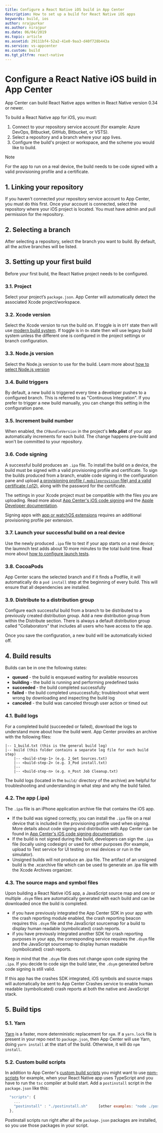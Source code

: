 ```yaml
---
title: Configure a React Native iOS build in App Center
description: How to set up a build for React Native iOS apps
keywords: build, ios
author: nrajpurkar
ms.author: nirajpur
ms.date: 06/04/2019
ms.topic: article
ms.assetid: 29111bf4-52a2-41e0-9aa3-d40f728b443a
ms.service: vs-appcenter
ms.custom: build
ms.tgt_pltfrm: react-native
---
```


# Configure a React Native iOS build in App Center

App Center can build React Native apps written in React Native version 0.34 or newer.

To build a React Native app for iOS, you must:

1. Connect to your repository service account (for example: Azure DevOps, Bitbucket, GitHub, Bitbucket, or VSTS).
2. Select a repository and a branch where your app lives.
3. Configure the build's project or workspace, and the scheme you would like to build.

> [!NOTE]
> For the app to run on a real device, the build needs to be code signed with a valid provisioning profile and a certificate.

## 1. Linking your repository

If you haven't connected your repository service account to App Center, you must do this first. Once your account is connected, select the repository where your iOS project is located. You must have admin and pull permission for the repository.

## 2. Selecting a branch

After selecting a repository, select the branch you want to build. By default, all the active branches will be listed.

## 3. Setting up your first build

Before your first build, the React Native project needs to be configured.

### 3.1. Project

Select your project’s `package.json`. App Center will automatically detect the associated Xcode project/workspace.

### <a name="xcode-version"/>3.2. Xcode version

Select the Xcode version to run the build on.
If toggle is in `Off` state then will use [modern build system](https://developer.apple.com/documentation/xcode_release_notes/xcode_10_release_notes/build_system_release_notes_for_xcode_10).
If toggle is in `On` state then will use legacy build system unless the different one is configured in the project settings or branch configuration.

### 3.3. Node.js version

Select the Node.js version to use for the build. Learn more about [how to select Node.js version](~/build/react-native/nodejs.md)

### 3.4. Build triggers

By default, a new build is triggered every time a developer pushes to a configured branch. This is referred to as "Continuous Integration". If you prefer to trigger a new build manually, you can change this setting in the configuration pane.

### 3.5. Increment build number

When enabled, the `CFBundleVersion` in the project's **Info.plist** of your app automatically increments for each build. The change happens pre-build and won't be committed to your repository.

### 3.6. Code signing

A successful build produces an `.ipa` file. To install the build on a device, the build must be signed with a valid provisioning profile and certificate. To sign the builds produced from a branch, enable code signing in the configuration pane and upload [a provisioning profile (`.mobileprovision` file) and a valid certificate (.p12)](~/build/ios/uploading-signing-files.md), along with the password for the certificate.

The settings in your Xcode project must be compatible with the files you are uploading. Read more about [App Center's iOS code signing](~/build/ios/code-signing.md) and the [Apple Developer documentation](https://developer.apple.com/support/code-signing/).

Signing apps with [app or watchOS extensions](https://developer.apple.com/library/archive/documentation/General/Conceptual/ExtensibilityPG/index.html) requires an additional provisioning profile per extension.

### 3.7. Launch your successful build on a real device

Use the newly produced `.ipa` file to test if your app starts on a real device; the laumnch test adds about 10 more minutes to the total build time. Read more about [how to configure launch tests](~/build/build-test-integration.md).

### 3.8. CocoaPods

App Center scans the selected branch and if it finds a Podfile, it will automatically do a `pod install` step at the beginning of every build. This will ensure that all dependencies are installed.

### 3.9. Distribute to a distribution group

Configure each successful build from a branch to be distributed to a previously created distribution group. Add a new distribution group from within the Distribute section. There is always a default distribution group called "Collaborators" that includes all users who have access to the app.

Once you save the configuration, a new build will be automatically kicked off.

## 4. Build results

Builds can be in one the following states:

- **queued** -  the build is enqueued waiting for available resources
- **building** - the build is running and performing predefined tasks
- **succeeded** - the build completed successfully
- **failed** - the build completed unsuccessfully; troubleshoot what went wrong by downloading and inspecting the build log
- **canceled** - the build was canceled through user action or timed out

### 4.1. Build logs

For a completed build (succeeded or failed), download the logs to understand more about how the build went. App Center provides an archive with the following files:

```NA
|-- 1_build.txt (this is the general build log)
|-- build (this folder contains a separate log file for each build step)
    |-- <build-step-1> (e.g. 2_Get Sources.txt)
    |-- <build-step-2> (e.g. 3_Pod install.txt)
    |--
    |-- <build-step-n> (e.g. n_Post Job Cleanup.txt)
```

The build logs (located in the `build/` directory of the archive) are helpful for troubleshooting and understanding in what step and why the build failed.

### 4.2. The app (.ipa)

The `.ipa` file is an iPhone application archive file that contains the iOS app.

- If the build was signed correctly, you can install the `.ipa` file on a real device that is included in the provisioning profile used when signing. More details about code signing and distribution with App Center can be found in [App Center's iOS code signing documentation](~/build/ios/code-signing.md).
- If the build is not signed during the build, developers can sign the `.ipa` file (locally using codesign) or used for other purposes (for example, upload to Test service for UI testing on real devices or run in the simulator).
- Unsigned builds will not produce an .ipa file. The artifact of an unsigned build is the .xcarchive file which can be used to generate an .ipa file with the Xcode Archives organizer.

### 4.3. The source maps and symbol files

Upon building a React Native iOS app, a JavaScript source map and one or multiple `.dsym` files are automatically generated with each build and can be downloaded once the build is completed.

- if you have previously integrated the App Center SDK in your app with the crash reporting module enabled, the crash reporting beacon requires this `.dsym` file and the JavaScript sourcemap for a build to display human readable (symbolicated) crash reports.
- if you have previously integrated another SDK for crash reporting purposes in your app, the corresponding service requires the `.dsym` file and the JavaScript sourcemap to display human readable (symbolicated) crash reports.

Keep in mind that the `.dsym` file does not change upon code signing the `.ipa`. If you decide to code sign the build later, the `.dsym` generated before code signing is still valid.

If this app has the crashes SDK integrated, iOS symbols and source maps will automatically be sent to App Center Crashes service to enable human readable (symbolicated) crash reports at both the native and JavaScript stack.

## 5. Build tips

### 5.1. Yarn

[Yarn](https://yarnpkg.com) is a faster, more deterministic replacement for `npm`. If a `yarn.lock` file is present in your repo next to `package.json`, then App Center will use Yarn, doing `yarn install` at the start of the build. Otherwise, it will do `npm install`.

### 5.2. Custom build scripts

In addition to App Center's [custom build scripts](~/build/custom/scripts/index.md) you might want to use [npm-scripts](https://docs.npmjs.com/misc/scripts) for example, when your React Native app uses TypeScript and you have to run the `tsc` compiler at build start. Add a `postinstall` script in the `package.json` like this:

```javascript
  "scripts": {
    ...
    "postinstall" : "./postinstall.sh"     [other examples: "node ./postinstall.js" or just a single command like "tsc"]
  },
```

Postinstall scripts run right after all the `package.json` packages are installed, so you use those packages in your script.

